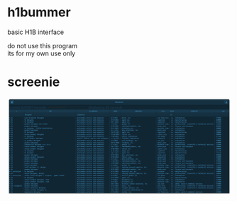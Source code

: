 # h1bummer
basic H1B interface  

do not use this program  
its for my own use only


# screenie
![screenie](230509_h1bummer_screenie.png)

